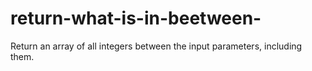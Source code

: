 # return-what-is-in-beetween-
Return an array of all integers between the input parameters, including them.
